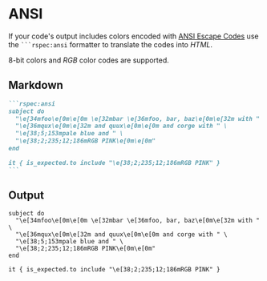# ANSI

If your code's output includes colors encoded with [ANSI Escape Codes](https://en.wikipedia.org/wiki/ANSI_escape_code) use the ```` ```rspec:ansi ```` formatter to translate the codes into _HTML_.

8-bit colors and _RGB_ color codes are supported.

## Markdown

````markdown
```rspec:ansi
subject do
  "\e[34mfoo\e[0m\e[0m \e[32mbar \e[36mfoo, bar, baz\e[0m\e[32m with " \
  "\e[36mqux\e[0m\e[32m and quux\e[0m\e[0m and corge with " \
  "\e[38;5;153mpale blue and " \
  "\e[38;2;235;12;186mRGB PINK\e[0m\e[0m"
end

it { is_expected.to include "\e[38;2;235;12;186mRGB PINK" }
```
````

## Output

```rspec:ansi
subject do
  "\e[34mfoo\e[0m\e[0m \e[32mbar \e[36mfoo, bar, baz\e[0m\e[32m with " \
  "\e[36mqux\e[0m\e[32m and quux\e[0m\e[0m and corge with " \
  "\e[38;5;153mpale blue and " \
  "\e[38;2;235;12;186mRGB PINK\e[0m\e[0m"
end

it { is_expected.to include "\e[38;2;235;12;186mRGB PINK" }
```

